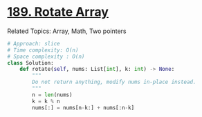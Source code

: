 # [189. Rotate Array](https://leetcode.com/problems/rotate-array/)

Related Topics: Array, Math, Two pointers

```python
# Approach: slice
# Time complexity: O(n)
# Space complexity : O(n)
class Solution:
    def rotate(self, nums: List[int], k: int) -> None:
        """
        Do not return anything, modify nums in-place instead.
        """
        n = len(nums)
        k = k % n
        nums[:] = nums[n-k:] + nums[:n-k]

```
